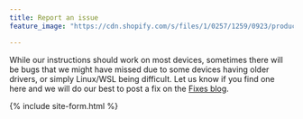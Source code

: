 ```yaml
---
title: Report an issue
feature_image: "https://cdn.shopify.com/s/files/1/0257/1259/0923/products/f77609d8-b974-4fbf-b50b-2e32e1a7ffcf_43ce05da-3e9a-43d6-8f29-cd793cbaf4f1.png?v=1668555545"

---
```

While our instructions should work on most devices, sometimes there will be bugs that we might have missed due to some devices having older drivers, or simply Linux/WSL being difficult. Let us know if you find one here and we will do our best to post a fix on the [Fixes blog](https://olincollege.github.io/ClashofTanks/blog/).

{% include site-form.html %}